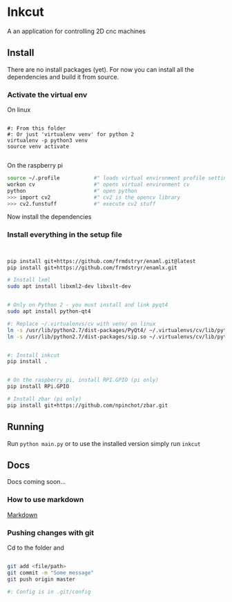# Inkcut

A an application for controlling 2D cnc machines

## Install

There are no install packages (yet). For now you can install 
all the dependencies and build it from source.


### Activate the virtual env

On linux

```

#: From this folder
#: Or just 'virtualenv venv' for python 2
virtualenv -p python3 venv
source venv activate


```


On the raspberry pi

```bash
source ~/.profile           #" loads virtual environment profile settings
workon cv                   #" opens virtual environment cv
python                      #" open python
>>> import cv2              #" cv2 is the opencv library
>>> cv2.funstuff            #" execute cv2 stuff

```

Now install the dependencies

### Install everything in the setup file

```bash


pip install git+https://github.com/frmdstryr/enaml.git@latest
pip install git+https://github.com/frmdstryr/enamlx.git

# Install lxml
sudo apt install libxml2-dev libxslt-dev


# Only on Python 2 - you must install and link pyqt4
sudo apt install python-qt4

#: Replace ~/.virtualenvs/cv with venv/ on linux
ln -s /usr/lib/python2.7/dist-packages/PyQt4/ ~/.virtualenvs/cv/lib/python2.7/site-packages/
ln -s /usr/lib/python2.7/dist-packages/sip.so ~/.virtualenvs/cv/lib/python2.7/site-packages/


#: Install inkcut
pip install .


# On the raspberry pi, install RPI.GPIO (pi only)
pip install RPi.GPIO

# Install zbar (pi only)
pip install git+https://github.com/npinchot/zbar.git


```

## Running

Run `python main.py` or to use the installed version simply run `inkcut`

## Docs

Docs coming soon...


### How to use markdown

[Markdown](https://guides.github.com/features/mastering-markdown/)


### Pushing changes with git

Cd to the folder and

```bash

git add <file/path>
git commit -m "Some message"
git push origin master

#: Config is in .git/config

```



